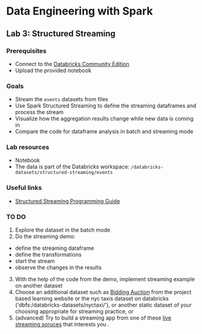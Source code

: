 # Data Engineering with Spark

## Lab 3: Structured Streaming

### Prerequisites

- Connect to the [Databricks Community Edition](https://community.cloud.databricks.com/login.html)
- Upload the provided notebook

### Goals

- Stream the `events` datasets from files
- Use Spark Structured Streaming to define the streaming dataframes and process the stream
- Visualize how the aggregation results change while new data is coming in
- Compare the code for dataframe analysis in batch and streaming mode

### Lab resources

- Notebook
- The data is part of the Databricks workspace: `/databricks-datasets/structured-streaming/events`

### Useful links

- [Structured Streaming Programming Guide](https://spark.apache.org/docs/latest/structured-streaming-programming-guide.html)

### TO DO

1. Explore the dataset in the batch mode
2. Do the streaming demo:
  - define the streaming dataframe
  - define the transformations
  - start the stream
  - observe the changes in the results
3. With the help of the code from the demo, implement streaming example on another dataset  
4. Choose an additional dataset such as [Bidding Auction](https://projectsbasedlearning.com/apache-spark-analytics/bidding-auction-data-analytics-in-apache-spark/) from the project based learning website or the nyc taxis dataset on databricks ('dbfs:/databricks-datasets/nyctaxi/'), or another static dataset of your choosing appropriate for streaming practice, or  
4. (advanced) Try to build a streaming app from one of these [live streaming soruces](https://github.com/bytewax/awesome-public-real-time-datasets?tab=readme-ov-file) that interests you .  
